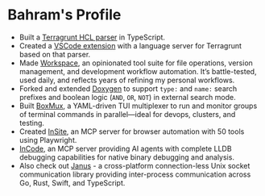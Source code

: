 # Bahram's Profile

* Built a [Terragrunt HCL parser](https://github.com/jowharshamshiri/tghclparser) in TypeScript.
* Created a [VSCode extension](https://github.com/jowharshamshiri/tg-hcl-lsp) with a language server for Terragrunt based on that parser.
* Made [Workspace](https://jowharshamshiri.github.io/ws/), an opinionated tool suite for file operations, version management, and development workflow automation. It’s battle-tested, used daily, and reflects years of refining my personal workflows.
* Forked and extended [Doxygen](https://github.com/jowharshamshiri/doxygen) to support `type:` and `name:` search prefixes and boolean logic (`AND`, `OR`, `NOT`) in external search mode.
* Built [BoxMux](https://github.com/jowharshamshiri/boxmux), a YAML-driven TUI multiplexer to run and monitor groups of terminal commands in parallel—ideal for devops, clusters, and testing.
* Created [InSite](https://jowharshamshiri.github.io/insite), an MCP server for browser automation with 50 tools using Playwright.
* [InCode](https://github.com/jowharshamshiri/incode), an MCP server providing AI agents with complete LLDB debugging capabilities for native binary debugging and analysis.
* Also check out [Janus](https://github.com/jowharshamshiri/Janus) - a cross-platform connection-less Unix socket communication library providing inter-process communication across Go, Rust, Swift, and TypeScript.
